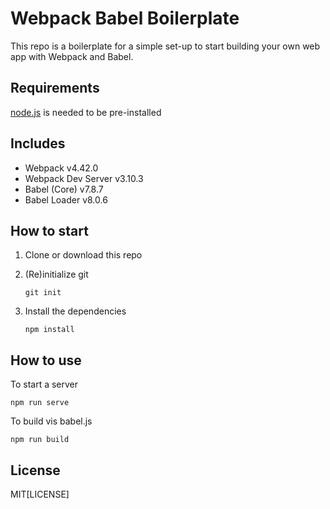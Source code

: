 # Webpack Babel Boilerplate

This repo is a boilerplate for a simple set-up to start building your own web app with Webpack and Babel.

## Requirements

[node.js](https://nodejs.org/en) is needed to be pre-installed

## Includes

- Webpack v4.42.0
- Webpack Dev Server v3.10.3
- Babel (Core) v7.8.7
- Babel Loader v8.0.6

## How to start

1. Clone or download this repo
2. (Re)initialize git

   ```
   git init
   ```

3. Install the dependencies

   ```
   npm install
   ```

## How to use

To start a server

```
npm run serve
```

To build vis babel.js

```
npm run build
```

## License

MIT[LICENSE]
